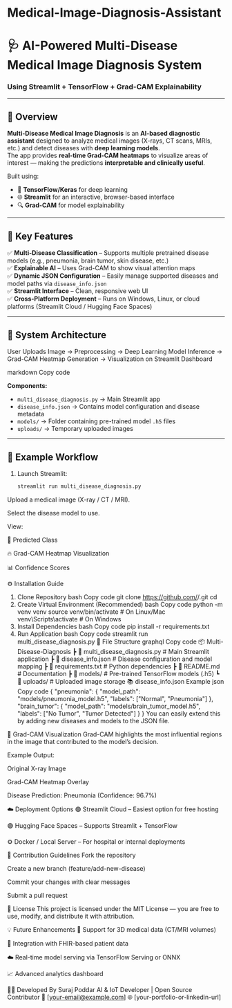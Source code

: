 # Medical-Image-Diagnosis-Assistant
# 🩺 AI-Powered Multi-Disease Medical Image Diagnosis System  
### Using Streamlit + TensorFlow + Grad-CAM Explainability  

---

## 🚀 Overview

**Multi-Disease Medical Image Diagnosis** is an **AI-based diagnostic assistant** designed to analyze medical images (X-rays, CT scans, MRIs, etc.) and detect diseases with **deep learning models**.  
The app provides **real-time Grad-CAM heatmaps** to visualize areas of interest — making the predictions **interpretable and clinically useful**.

Built using:
- 🧠 **TensorFlow/Keras** for deep learning  
- 🌐 **Streamlit** for an interactive, browser-based interface  
- 🔍 **Grad-CAM** for model explainability  

---

## 🧩 Key Features

✅ **Multi-Disease Classification** – Supports multiple pretrained disease models (e.g., pneumonia, brain tumor, skin disease, etc.)  
✅ **Explainable AI** – Uses Grad-CAM to show visual attention maps  
✅ **Dynamic JSON Configuration** – Easily manage supported diseases and model paths via `disease_info.json`  
✅ **Streamlit Interface** – Clean, responsive web UI  
✅ **Cross-Platform Deployment** – Runs on Windows, Linux, or cloud platforms (Streamlit Cloud / Hugging Face Spaces)

---

## 🧠 System Architecture

User Uploads Image → Preprocessing → Deep Learning Model Inference → Grad-CAM Heatmap Generation → Visualization on Streamlit Dashboard

markdown
Copy code

**Components:**
- `multi_disease_diagnosis.py` → Main Streamlit app
- `disease_info.json` → Contains model configuration and disease metadata
- `models/` → Folder containing pre-trained model `.h5` files
- `uploads/` → Temporary uploaded images

---

## 🧪 Example Workflow

1. Launch Streamlit:
   ```bash
   streamlit run multi_disease_diagnosis.py
Upload a medical image (X-ray / CT / MRI).

Select the disease model to use.

View:

🧩 Predicted Class

🔥 Grad-CAM Heatmap Visualization

📊 Confidence Scores

⚙️ Installation Guide
1. Clone Repository
bash
Copy code
git clone https://github.com/<your-username>/<your-repo-name>.git
cd <your-repo-name>
2. Create Virtual Environment (Recommended)
bash
Copy code
python -m venv venv
source venv/bin/activate   # On Linux/Mac
venv\Scripts\activate      # On Windows
3. Install Dependencies
bash
Copy code
pip install -r requirements.txt
4. Run Application
bash
Copy code
streamlit run multi_disease_diagnosis.py
🧬 File Structure
graphql
Copy code
📦 Multi-Disease-Diagnosis
 ┣ 📜 multi_disease_diagnosis.py   # Main Streamlit application
 ┣ 📜 disease_info.json            # Disease configuration and model mapping
 ┣ 📜 requirements.txt             # Python dependencies
 ┣ 📜 README.md                    # Documentation
 ┣ 📂 models/                      # Pre-trained TensorFlow models (.h5)
 ┗ 📂 uploads/                     # Uploaded image storage
📚 disease_info.json Example
json
Copy code
{
  "pneumonia": {
    "model_path": "models/pneumonia_model.h5",
    "labels": ["Normal", "Pneumonia"]
  },
  "brain_tumor": {
    "model_path": "models/brain_tumor_model.h5",
    "labels": ["No Tumor", "Tumor Detected"]
  }
}
You can easily extend this by adding new diseases and models to the JSON file.

🔬 Grad-CAM Visualization
Grad-CAM highlights the most influential regions in the image that contributed to the model’s decision.

Example Output:

Original X-ray Image

Grad-CAM Heatmap Overlay

Disease Prediction: Pneumonia (Confidence: 96.7%)

☁️ Deployment Options
🟢 Streamlit Cloud – Easiest option for free hosting

🟣 Hugging Face Spaces – Supports Streamlit + TensorFlow

⚙️ Docker / Local Server – For hospital or internal deployments

🤝 Contribution Guidelines
Fork the repository

Create a new branch (feature/add-new-disease)

Commit your changes with clear messages

Submit a pull request

📄 License
This project is licensed under the MIT License — you are free to use, modify, and distribute it with attribution.

💡 Future Enhancements
🧬 Support for 3D medical data (CT/MRI volumes)

🏥 Integration with FHIR-based patient data

☁️ Real-time model serving via TensorFlow Serving or ONNX

📈 Advanced analytics dashboard

👨‍💻 Developed By
Suraj Poddar
AI & IoT Developer | Open Source Contributor
📧 [your-email@example.com]
🌐 [your-portfolio-or-linkedin-url]
